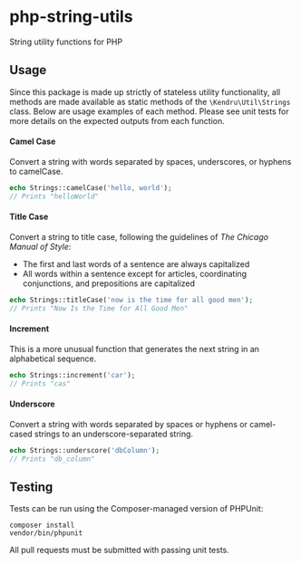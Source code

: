 php-string-utils
================

String utility functions for PHP

## Usage
Since this package is made up strictly of stateless utility functionality,
all methods are made available as static methods of the `\Kendru\Util\Strings`
class. Below are usage examples of each method. Please see unit tests for more
details on the expected outputs from each function.

#### Camel Case
Convert a string with words separated by spaces, underscores, or hyphens to
camelCase.
```php
echo Strings::camelCase('hello, world');
// Prints "helloWorld"
```

#### Title Case
Convert a string to title case, following the guidelines of _The Chicago Manual
of Style_:
- The first and last words of a sentence are always capitalized
- All words within a sentence except for articles, coordinating conjunctions,
and prepositions are capitalized
```php
echo Strings::titleCase('now is the time for all good men');
// Prints "Now Is the Time for All Good Men"
```

#### Increment
This is a more unusual function that generates the next string in an alphabetical
sequence.
```php
echo Strings::increment('car');
// Prints "cas"
```

#### Underscore
Convert a string with words separated by spaces or hyphens or camel-cased
strings to an underscore-separated string.
```php
echo Strings::underscore('dbColumn');
// Prints "db_column"
```

## Testing
Tests can be run using the Composer-managed version of PHPUnit:
```shell
composer install
vendor/bin/phpunit
```
All pull requests must be submitted with passing unit tests.
